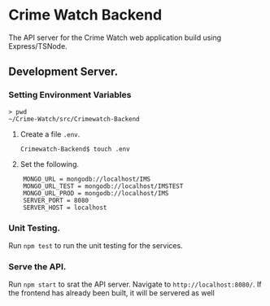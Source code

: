 # Crime Watch Backend

The API server for the Crime Watch web application build using Express/TSNode.

## Development Server.

### Setting Environment Variables

```
> pwd
~/Crime-Watch/src/Crimewatch-Backend
```

1.  Create a file `.env`.

    `Crimewatch-Backend$ touch .env`

2.  Set the following.

```
    MONGO_URL = mongodb://localhost/IMS
    MONGO_URL_TEST = mongodb://localhost/IMSTEST
    MONGO_URL_PROD = mongodb://localhost/IMS
    SERVER_PORT = 8080
    SERVER_HOST = localhost
```

### Unit Testing.

Run `npm test` to run the unit testing for the services.

### Serve the API.

Run `npm start` to srat the API server. Navigate to `http://localhost:8080/`. If the frontend has already been built, it will be servered as well
